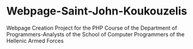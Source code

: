 # Webpage-Saint-John-Koukouzelis
Webpage Creation Project for the PHP Course of the Department of Programmers-Analysts of the School of Computer Programmers of the Hellenic Armed Forces
